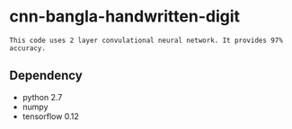 # cnn-bangla-handwritten-digit

`This code uses 2 layer convulational neural network. It provides 97% accuracy.`

## Dependency
  * python 2.7
  * numpy 
  * tensorflow 0.12